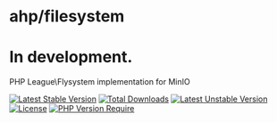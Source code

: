 # ahp/filesystem

# In development.

PHP League\Flysystem implementation for MinIO

[![Latest Stable Version](http://poser.pugx.org/ahp/minio-filesystem/v)](https://packagist.org/packages/ahp/minio-filesystem)
[![Total Downloads](http://poser.pugx.org/ahp/minio-filesystem/downloads)](https://packagist.org/packages/ahp/minio-filesystem) 
[![Latest Unstable Version](http://poser.pugx.org/ahp/minio-filesystem/v/unstable)](https://packagist.org/packages/ahp/minio-filesystem) 
[![License](http://poser.pugx.org/ahp/minio-filesystem/license)](https://packagist.org/packages/ahp/minio-filesystem) 
[![PHP Version Require](http://poser.pugx.org/ahp/minio-filesystem/require/php)](https://packagist.org/packages/ahp/minio-filesystem)


[//]: # (## Installation)

[//]: # ()
[//]: # (You can add this library as a local, per-project dependency to your project using [Composer]&#40;https://getcomposer.org/&#41;:)

[//]: # ()
[//]: # (```)

[//]: # (composer require ahp/filesystem)

[//]: # (```)

[//]: # ()
[//]: # (If you only need this library during development, for instance to run your project's test suite, then you should add it as a development-time dependency:)

[//]: # ()
[//]: # (```)

[//]: # (composer require --dev ahp/filesystem)

[//]: # (```)
